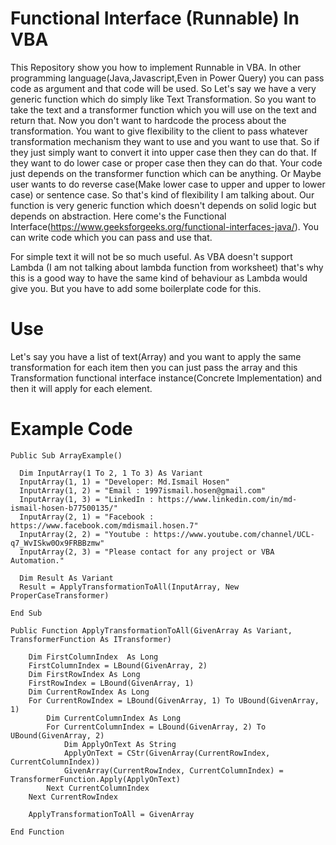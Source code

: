 # Functional Interface (Runnable) In VBA
This Repository show you how to implement Runnable in VBA. In other programming language(Java,Javascript,Even in Power Query) you can pass code
as argument and that code will be used. So Let's say we have a very generic function which do simply like Text Transformation. So you want to take
the text and a transformer function which you will use on the text and return that. Now you don't want to hardcode the process about the 
transformation. You want to give flexibility to the client to pass whatever transformation mechanism they want to use and you want to use that.
So if they just simply want to convert it into upper case then they can do that. If they want to do lower case or proper case then they can do that.
Your code just depends on the transformer function which can be anything. Or Maybe user wants to do reverse case(Make lower case to upper and upper
to lower case) or sentence case. So that's kind of flexibility I am talking about. Our function is very generic function which doesn't depends on
solid logic but depends on abstraction. Here come's the Functional Interface(https://www.geeksforgeeks.org/functional-interfaces-java/). You can
write code which you can pass and use that.

For simple text it will not be so much useful. As VBA doesn't support Lambda (I am not talking about lambda function from worksheet) that's why 
this is a good way to have the same kind of behaviour as Lambda would give you. But you have to add some boilerplate code for this.

# Use 
Let's say you have a list of text(Array) and you want to apply the same transformation for each item
then you can just pass the array and this Transformation functional interface instance(Concrete Implementation) and then it will apply for each element.

# Example Code
    Public Sub ArrayExample()
    
      Dim InputArray(1 To 2, 1 To 3) As Variant
      InputArray(1, 1) = "Developer: Md.Ismail Hosen"
      InputArray(1, 2) = "Email : 1997ismail.hosen@gmail.com"
      InputArray(1, 3) = "LinkedIn : https://www.linkedin.com/in/md-ismail-hosen-b77500135/"
      InputArray(2, 1) = "Facebook : https://www.facebook.com/mdismail.hosen.7"
      InputArray(2, 2) = "Youtube : https://www.youtube.com/channel/UCL-q7_WvISkw0Ox9FRBBzmw"
      InputArray(2, 3) = "Please contact for any project or VBA Automation."

      Dim Result As Variant
      Result = ApplyTransformationToAll(InputArray, New ProperCaseTransformer)

    End Sub

    Public Function ApplyTransformationToAll(GivenArray As Variant, TransformerFunction As ITransformer)
        
        Dim FirstColumnIndex  As Long
        FirstColumnIndex = LBound(GivenArray, 2)
        Dim FirstRowIndex As Long
        FirstRowIndex = LBound(GivenArray, 1)
        Dim CurrentRowIndex As Long
        For CurrentRowIndex = LBound(GivenArray, 1) To UBound(GivenArray, 1)
            Dim CurrentColumnIndex As Long
            For CurrentColumnIndex = LBound(GivenArray, 2) To UBound(GivenArray, 2)
                Dim ApplyOnText As String
                ApplyOnText = CStr(GivenArray(CurrentRowIndex, CurrentColumnIndex))
                GivenArray(CurrentRowIndex, CurrentColumnIndex) = TransformerFunction.Apply(ApplyOnText)
            Next CurrentColumnIndex
        Next CurrentRowIndex
        
        ApplyTransformationToAll = GivenArray
        
    End Function
